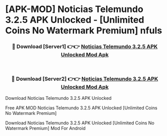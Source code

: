 # [APK-MOD] Noticias Telemundo 3.2.5 APK Unlocked - [Unlimited Coins No Watermark Premium] nfuls



<div align="center">
<h3>🔴 Download [Server1] 👉👉 <a href="https://momento.my/?title=Noticias_Telemundo_3.2.5_APK_Unlocked">Noticias Telemundo 3.2.5 APK Unlocked Mod Apk</a></h3><br>

<h3>🔴 Download [Server2] 👉👉 <a href="https://momento.my/?title=Noticias_Telemundo_3.2.5_APK_Unlocked">Noticias Telemundo 3.2.5 APK Unlocked Mod Apk</a></h3>
</div>



Download Noticias Telemundo 3.2.5 APK Unlocked 

Free APK MOD Noticias Telemundo 3.2.5 APK Unlocked [Unlimited Coins No Watermark Premium]

Download Noticias Telemundo 3.2.5 APK Unlocked [Unlimited Coins No Watermark Premium] Mod For Android
